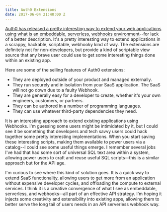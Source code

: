 ```yaml
---
title: Auth0 Extensions
date: 2017-06-04 21:40:00 Z
---
```


[Auth0 has released a pretty interesting way to extend your web applications using what is an embeddable, serverless, webhooks environment](https://auth0.com/blog/introducing-auth0-extend-the-new-way-to-extend-your-saas/)--for lack of a better description.  It's a pretty interesting way to extend applications in a scrappy, hackable, scriptable, webhooky kind of way. The extensions are definitely not for non-developers, but provide a kind of scriptable view source that any brave user could use to get some interesting things done within an existing app.

Here are some of the selling features of Auth0 extensions:

* They are deployed outside of your product and managed externally.
* They run securely and in isolation from your SaaS application. The SaaS will not go down due to a faulty Webhook.
* They are generally easy for a developer to create, whether it's your own engineers, customers, or partners.
* They can be authored in a number of programming languages.
* They can use whatever third-party dependencies they need.

It is an interesting approach to extend existing applications using Webhooks. I'm guessing some users might be intimidated by it, but I could see it be something that developers and tech savvy users could hack together some pretty interesting implementations. When you start saving these interesting scripts, making them available to power users via a catalog--I could see some useful things emerge. I remember several jobs I've had that had some sort of universal SQL text area within a system, allowing power users to craft and reuse useful SQL scripts--this is a similar approach but for the API age. 

I'm curious to see where this kind of solution goes. It is a quick way to extend SaaS functionality, allowing users to get more from an application without expensive developer cycles, and offloading the compute to external services. I think it is a creative convergence of what I see as embeddable, serverless, and webhooks--all part of an effective API strategy. I'm hoping it injects some creativity and extensibility into existing apps, allowing them to better serve the long tail of users needs in an API serverless webhook way.